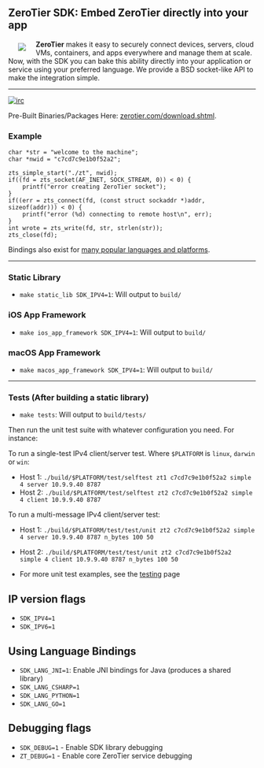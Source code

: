 ## **ZeroTier SDK**: Embed ZeroTier directly into your app

<a href="https://www.zerotier.com"><img src="https://github.com/zerotier/ZeroTierOne/raw/master/artwork/AppIcon_87x87.png" align="left" hspace="20" vspace="6"></a>

**ZeroTier** makes it easy to securely connect devices, servers, cloud VMs, containers, and apps everywhere and manage them at scale. Now, with the SDK you can bake this ability directly into your application or service using your preferred language. We provide a BSD socket-like API to make the integration simple.

<hr>

[![irc](https://img.shields.io/badge/IRC-%23zerotier%20on%20freenode-orange.svg)](https://webchat.freenode.net/?channels=zerotier)

Pre-Built Binaries/Packages Here: [zerotier.com/download.shtml](https://zerotier.com/download.shtml?pk_campaign=github_ZeroTierNAS).

### Example

```
char *str = "welcome to the machine";
char *nwid = "c7cd7c9e1b0f52a2";

zts_simple_start("./zt", nwid);
if((fd = zts_socket(AF_INET, SOCK_STREAM, 0)) < 0) {
	printf("error creating ZeroTier socket");
}
if((err = zts_connect(fd, (const struct sockaddr *)addr, sizeof(addr))) < 0) {
	printf("error (%d) connecting to remote host\n", err);
}
int wrote = zts_write(fd, str, strlen(str));
zts_close(fd);
```

Bindings also exist for [many popular languages and platforms](examples).

***

### Static Library
 - `make static_lib SDK_IPV4=1`: Will output to `build/`

### iOS App Framework
 - `make ios_app_framework SDK_IPV4=1`: Will output to `build/`

### macOS App Framework
 - `make macos_app_framework SDK_IPV4=1`: Will output to `build/`

***

### Tests (After building a static library)
 - `make tests`: Will output to `build/tests/`

Then run the unit test suite with whatever configuration you need. For instance:

To run a single-test IPv4 client/server test. Where `$PLATFORM` is `linux`, `darwin` or `win`:

  - Host 1: `./build/$PLATFORM/test/selftest zt1 c7cd7c9e1b0f52a2 simple 4 server 10.9.9.40 8787`
  - Host 2: `./build/$PLATFORM/test/selftest zt2 c7cd7c9e1b0f52a2 simple 4 client 10.9.9.40 8787`

To run a multi-message IPv4 client/server test:
  - Host 1: `./build/$PLATFORM/test/test/unit zt2 c7cd7c9e1b0f52a2 simple 4 server 10.9.9.40 8787 n_bytes 100 50`
  - Host 2: `./build/$PLATFORM/test/test/unit zt2 c7cd7c9e1b0f52a2 simple 4 client 10.9.9.40 8787 n_bytes 100 50`

  - For more unit test examples, see the [testing]() page  
  

## IP version flags
 - `SDK_IPV4=1`
 - `SDK_IPV6=1`

## Using Language Bindings
 - `SDK_LANG_JNI=1`: Enable JNI bindings for Java (produces a shared library)
 - `SDK_LANG_CSHARP=1`
 - `SDK_LANG_PYTHON=1`
 - `SDK_LANG_GO=1`

## Debugging flags
 - `SDK_DEBUG=1` - Enable SDK library debugging
 - `ZT_DEBUG=1` - Enable core ZeroTier service debugging